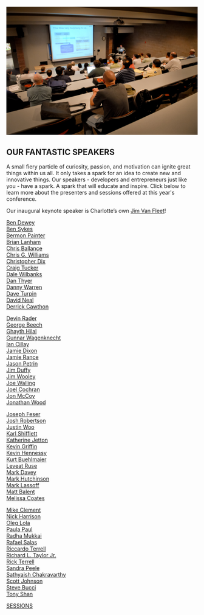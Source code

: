 ![Feature Image](https://raw.githubusercontent.com/SparkConfOrg/website-backup/2015/Pages/Images/3-Speakers.jpg)

## OUR FANTASTIC **SPEAKERS**

A small fiery particle of curiosity, passion, and motivation can ignite great things within us all. It only takes a spark for an idea to create new and innovative things. Our speakers - developers and entrepreneurs just like you - have a spark. A spark that will educate and inspire. Click below to learn more about the presenters and sessions offered at this year's conference.

Our inaugural keynote speaker is Charlotte’s own [Jim Van Fleet](http://sparkconf.org/sessions/?tag=Jim+Van+Fleet)!

[Ben Dewey](http://sparkconf.org/sessions/?tag=Ben+Dewey "Click to view Ben Dewey' session(s)")<br />
[Ben Sykes](http://sparkconf.org/sessions/?tag=Ben+Sykes "Click to view Ben Sykes' session(s)")<br />
[Bermon Painter](http://sparkconf.org/sessions/?tag=Bermon+Painter "Click to view Bermon Painter's session(s)")<br />
[Brian Lanham](http://sparkconf.org/sessions/?tag=Brian+Lanham "Click to view Brian Lanham's session(s)")<br />
[Chris Ballance](http://sparkconf.org/sessions/?tag=Chris+Ballance "Click to view Chris Ballance's session(s)")<br />
[Chris G. Williams](http://sparkconf.org/sessions/?tag=Chris+Williams "Click to view Chris G. Williams' session(s)")<br />
[Christopher Dix](http://sparkconf.org/sessions/?tag=Christopher+Dix "Click to view Christopher Dix's session(s)")<br />
[Craig Tucker](http://sparkconf.org/sessions/?tag=Craig+Tucker "Click to view Craig Tucker's session(s)")<br />
[Dale Wilbanks](http://sparkconf.org/sessions/?tag=Dale+Wilbanks "Click to view Dale Wilbanks' session(s)")<br />
[Dan Thyer](http://sparkconf.org/sessions/?tag=Dan+Thyer "Click to view Dan Thyer's session(s)")<br />
[Danny Warren](http://sparkconf.org/sessions/?tag=Danny+Warren "Click to view Danny Warren's session(s)")<br />
[Dave Turpin](http://sparkconf.org/sessions/?tag=Dave+Turpin "Click to view Dave Turpin's session(s)")<br />
[David Neal](http://sparkconf.org/sessions/?tag=David+Neal "Click to view David Neal's session(s)")<br />
[Derrick Cawthon](http://sparkconf.org/sessions/?tag=Derrick+Cawthon "Click to view Derrick Cawthon's session(s)")

[Devin Rader](http://sparkconf.org/sessions/?tag=Devin+Rader "Click to view Devin Rader's session(s)")<br />
[George Beech](http://sparkconf.org/sessions/?tag=George+Beech "Click to view George Beech's session(s)")<br />
[Ghayth Hilal](http://sparkconf.org/sessions/?tag=Ghayth+Hilal "Click to view Ghayth Hilal's session(s)")<br />
[Gunnar Wagenknecht](http://sparkconf.org/sessions/?tag=Gunnar+Wagenknecht "Click to view Gunnar Wagenknecht's session(s)")<br />
[Ian Cillay](http://sparkconf.org/sessions/?tag=Ian+Cillay "Click to view Ian Cillay's session(s)")<br />
[Jamie Dixon](http://sparkconf.org/sessions/?tag=Jamie+Dixon "Click to view Jamie Dixon's session(s)")<br />
[Jamie Rance](http://sparkconf.org/sessions/?tag=Jamie+Rance "Click to view Jamie Rance's session(s)")<br />
[Jason Petrin](http://sparkconf.org/sessions/?tag=Jason+Petrin "Click to view Jason Petrin's session(s)")<br />
[Jim Duffy](http://sparkconf.org/sessions/?tag=Jim+Duffy "Click to view Jim Duffy's session(s)")<br />
[Jim Wooley](http://sparkconf.org/sessions/?tag=Jim+Wooley "Click to view Jim Wooley's session(s)")<br />
[Joe Walling](http://sparkconf.org/sessions/?tag=Joe+Walling "Click to view Joe Walling's session(s)")<br />
[Joel Cochran](http://sparkconf.org/sessions/?tag=Joel+Cochran "Click to view Joel Cochran's session(s)")<br />
[Jon McCoy](http://sparkconf.org/sessions/?tag=Jon+McCoy "Click to view Jon McCoy's session(s)")<br />
[Jonathan Wood](http://sparkconf.org/sessions/?tag=Jonathan+Wood "Click to view Jonathan Wood's session(s)")

[Joseph Feser](http://sparkconf.org/sessions/?tag=Joseph+Feser "Click to view Joseph Feser's session(s)")<br />
[Josh Robertson](http://sparkconf.org/sessions/?tag=Josh+Robertson "Click to view Josh Robertson's session(s)")<br />
[Justin Woo](http://sparkconf.org/sessions/?tag=Justin+Woo "Click to view Justin Woo's session(s)")<br />
[Karl Shifflett](http://sparkconf.org/sessions/?tag=Karl+Shifflett "Click to view Karl Shifflett's session(s)")<br />
[Katherine Jetton](http://sparkconf.org/sessions/?tag=Katherine+Jetton "Click to view Katherine Jetton's session(s)")<br />
[Kevin Griffin](http://sparkconf.org/sessions/?tag=Kevin+Griffin "Click to view Kevin Griffin's session(s)")<br />
[Kevin Hennessy](http://sparkconf.org/sessions/?tag=Kevin+Hennessy "Click to view Kevin Hennessy's session(s)")<br />
[Kurt Buehlmaier](http://sparkconf.org/sessions/?tag=Kurt+Buehlmaier "Click to view Kurt Buehlmaier's session(s)")<br />
[Leveat Ruse](http://sparkconf.org/sessions/?tag=Leveat+Ruse "Click to view Leveat Ruse's session(s)")<br />
[Mark Davey](http://sparkconf.org/sessions/?tag=Mark+Davey "Click to view Mark Davey's session(s)")<br />
[Mark Hutchinson](http://sparkconf.org/sessions/?tag=Mark+Hutchinson "Click to view Mark Hutchinson's session(s)")<br />
[Mark Lassoff](http://sparkconf.org/sessions/?tag=Mark+Lassoff "Click to view Mark Lassoff's session(s)")<br />
[Matt Balent](http://sparkconf.org/sessions/?tag=Matt+Balent "Click to view Matt Balent's session(s)")<br />
[Melissa Coates](http://sparkconf.org/sessions/?tag=Melissa+Coates "Click to view Melissa Coates' session(s)")

[Mike Clement](http://sparkconf.org/sessions/?tag=Mike+Clement "Click to view Mike Clement's session(s)")<br />
[Nick Harrison](http://sparkconf.org/sessions/?tag=Nick+Harrison "Click to view Nick Harrison's session(s)")<br />
[Oleg Lola](http://sparkconf.org/sessions/?tag=Oleg+Lola "Click to view Oleg Lola's session(s)")<br />
[Paula Paul](http://sparkconf.org/sessions/?tag=Paula+Paul "Click to view Paula Paul's session(s)")<br />
[Radha Mukkai](http://sparkconf.org/sessions/?tag=Radha+Mukkai "Click to view Radha Mukkai's session(s)")<br />
[Rafael Salas](http://sparkconf.org/sessions/?tag=Rafael+Salas "Click to view Rafael Salas' session(s)")<br />
[Riccardo Terrell](http://sparkconf.org/sessions/?tag=Riccardo+Terrell "Click to view Riccardo Terrell's session(s)")<br />
[Richard L. Taylor Jr.](http://sparkconf.org/sessions/?tag=Richard+Taylor "Click to view Richard L. Taylor Jr.'s session(s)")<br />
[Rick Terrell](http://sparkconf.org/sessions/?tag=Rick+Terrell "Click to view Rick Terrell's session(s)")<br />
[Sandra Peele](http://sparkconf.org/sessions/?tag=Sandra+Peele "Click to view Sandra Peele's session(s)")<br />
[Sathyaish Chakravarthy](http://sparkconf.org/sessions/?tag=Sathyaish+Chakravarthy "Click to view Sathyaish Chakravarthy's session(s)")<br />
[Scott Johnson](http://sparkconf.org/sessions/?tag=Scott+Johnson "Click to view Scott Johnson's session(s)")<br />
[Steve Bucci](http://sparkconf.org/sessions/?tag=Steve+Bucci "Click to view Steve Bucci's session(s)")<br />
[Tony Shan](http://sparkconf.org/sessions/?tag=Tony+Shan "Click to view Tony Shan's session(s)")

[SESSIONS](http://sparkconf.org/sessions)
